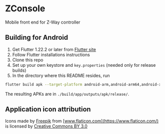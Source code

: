 # ZConsole

Mobile front end for Z-Way controller

## Building for Android

1. Get Flutter 1.22.2 or later from [Flutter site](https://flutter.io)
2. Follow Flutter installations instructions
3. Clone this repo
4. Set up your own keystore and `key.properties` (needed only for release builds)
5. In the directory where this README resides, run

```bash
flutter build apk --target-platform android-arm,android-arm64,android-x64 --split-per-abi
```

The resulting APKs are in `./build/app/outputs/apk/release/`.

## Application icon attribution

Icons made by [Freepik](https://www.freepik.com/) from [www.flaticon.com](https://www.flaticon.com/) 
is licensed by [Creative Commons BY 3.0](http://creativecommons.org/licenses/by/3.0/)